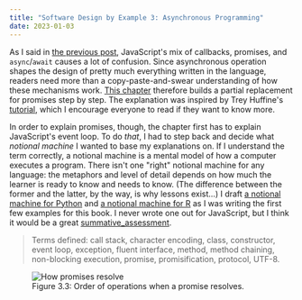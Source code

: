 ```yaml
---
title: "Software Design by Example 3: Asynchronous Programming"
date: 2023-01-03
---
```


As I said in [the previous post][systems_programming_post],
JavaScript's mix of callbacks, promises, and `async`/`await` causes a lot of confusion.
Since asynchronous operation shapes the design of pretty much everything written in the language,
readers need more than a copy-paste-and-swear understanding of how these mechanisms work.
[This chapter][sdxjs_async_programming] therefore builds a partial replacement for promises step by step.
The explanation was inspired by Trey Huffine's [tutorial][huffine_promises],
which I encourage everyone to read if they want to know more.

In order to explain promises, though, the chapter first has to explain JavaScript's event loop.
To do *that*,
I had to step back and decide what *notional machine* I wanted to base my explanations on.
If I understand the term correctly,
a notional machine is a mental model of how a computer executes a program.
There isn't one "right" notional machine for any language:
the metaphors and level of detail depends on how much the learner is ready to know and needs to know.
(The difference between the former and the latter, by the way, is why lessons exist…)
I draft [a notional machine for Python][python_notional_machine] and [a notional machine for R][r_notional_machine]
as I was writing the first few examples for this book.
I never wrote one out for JavaScript,
but I think it would be a great [summative_assessment].

> Terms defined: call stack, character encoding, class, constructor, event loop, exception, fluent interface, method, method chaining, non-blocking execution, promise, promisification, protocol, UTF-8.

<figure id="async-programming-resolve" class="center">
  <img src="@root/sdxjs/async-programming/resolve.svg" alt="How promises resolve" class="centered">
  <figcaption>Figure 3.3: Order of operations when a promise resolves.</figcaption>
</figure>

[huffine_promises]: https://levelup.gitconnected.com/understand-javascript-promises-by-building-a-promise-from-scratch-84c0fd855720
[python_notional_machine]: https://third-bit.com/2018/04/12/notional-machine-for-python/
[r_notional_machine]: https://third-bit.com/2019/07/15/notional-machine-for-r/
[sdxjs_async_programming]: @root/sdxjs/async-programming/
[summative_assessment]: https://teachtogether.tech/en/index.html#s:models-formative-assessment
[systems_programming_post]: @root/2023/01/02/sdxjs-systems-programming/
